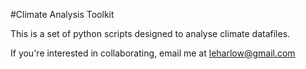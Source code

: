#Climate Analysis Toolkit

This is a set of python scripts designed to analyse climate datafiles. 

If you're interested in collaborating, email me at leharlow@gmail.com
